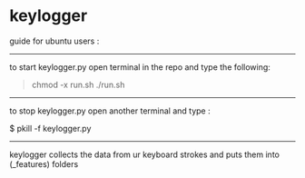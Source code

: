 # keylogger

guide for ubuntu users :
*********************
to start keylogger.py open terminal in the repo and  type the following:

>chmod -x run.sh
>./run.sh

-----------------------

to stop keylogger.py open another terminal and type :

$ pkill -f keylogger.py
*********************

keylogger collects the data from ur keyboard strokes and puts them into (_features) folders
